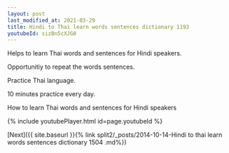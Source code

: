 ```yaml
---
layout: post
last_modified_at: 2021-03-29
title: Hindi to Thai learn words sentences dictionary 1193 
youtubeId: sizBn5cXJG0
---
```

 
 
Helps to learn Thai words and sentences for Hindi speakers.

Opportunitiy to repeat the words sentences. 

Practice Thai language. 
 
10 minutes practice every day. 
 
How to learn Thai words and sentences for Hindi speakers 
 
{% include youtubePlayer.html id=page.youtubeId %}
 
 
[Next]({{ site.baseurl }}{% link  split2/_posts/2014-10-14-Hindi to thai learn words sentences dictionary 1504 .md%})
 
